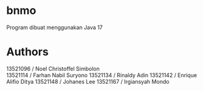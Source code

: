 # bnmo
Program dibuat menggunakan Java 17

# Authors
13521096 / Noel Christoffel Simbolon  
13521114 / Farhan Nabil Suryono 
13521134 / Rinaldy Adin 
13521142 / Enrique Alifio Ditya
13521148 / Johanes Lee 
13521167 / Irgiansyah Mondo

